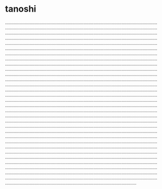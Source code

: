 # tanoshi

...............................................................................................................................................................................................................................................................................................................................................................................................................................................................................................................................................................................................................................................................................................................................................................................................................................................................................................................................................................................................................................................................................................................................................................................................................................................................................................................................................................................................................................................................................................................................................................................................................................................................................................................................................................................................................................................................................................................................................................................................................................................................................................................................................................................................................................................................................................................................................................................................................................................................................................................................................................................................................................................................................................................................................................................................................................................................................................................................................................................................................................................................................................................................................................................................................................................................................................................................................................................................................................................................................................................................................................................................................................................................................................................................................................................................................................................................................................................................................................................................................................................................................................................